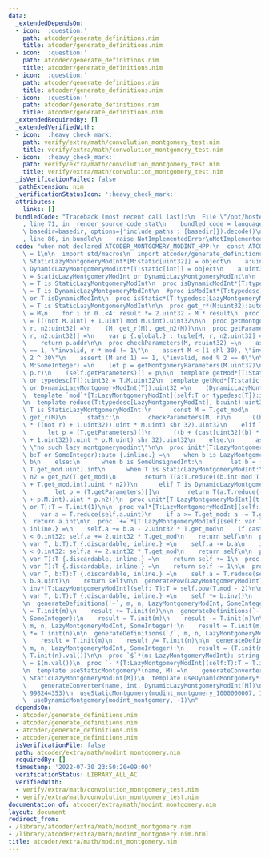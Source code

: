 ```yaml
---
data:
  _extendedDependsOn:
  - icon: ':question:'
    path: atcoder/generate_definitions.nim
    title: atcoder/generate_definitions.nim
  - icon: ':question:'
    path: atcoder/generate_definitions.nim
    title: atcoder/generate_definitions.nim
  - icon: ':question:'
    path: atcoder/generate_definitions.nim
    title: atcoder/generate_definitions.nim
  - icon: ':question:'
    path: atcoder/generate_definitions.nim
    title: atcoder/generate_definitions.nim
  _extendedRequiredBy: []
  _extendedVerifiedWith:
  - icon: ':heavy_check_mark:'
    path: verify/extra/math/convolution_montgomery_test.nim
    title: verify/extra/math/convolution_montgomery_test.nim
  - icon: ':heavy_check_mark:'
    path: verify/extra/math/convolution_montgomery_test.nim
    title: verify/extra/math/convolution_montgomery_test.nim
  _isVerificationFailed: false
  _pathExtension: nim
  _verificationStatusIcon: ':heavy_check_mark:'
  attributes:
    links: []
  bundledCode: "Traceback (most recent call last):\n  File \"/opt/hostedtoolcache/Python/3.10.6/x64/lib/python3.10/site-packages/onlinejudge_verify/documentation/build.py\"\
    , line 71, in _render_source_code_stat\n    bundled_code = language.bundle(stat.path,\
    \ basedir=basedir, options={'include_paths': [basedir]}).decode()\n  File \"/opt/hostedtoolcache/Python/3.10.6/x64/lib/python3.10/site-packages/onlinejudge_verify/languages/nim.py\"\
    , line 86, in bundle\n    raise NotImplementedError\nNotImplementedError\n"
  code: "when not declared ATCODER_MONTGOMERY_MODINT_HPP:\n  const ATCODER_MONTGOMERY_MODINT_HPP*\
    \ = 1\n\n  import std/macros\n  import atcoder/generate_definitions\n\n  type\
    \ StaticLazyMontgomeryModInt*[M:static[uint32]] = object\n    a:uint32\n  type\
    \ DynamicLazyMontgomeryModInt*[T:static[int]] = object\n    a:uint32\n  type LazyMontgomeryModInt\
    \ = StaticLazyMontgomeryModInt or DynamicLazyMontgomeryModInt\n\n  proc isStaticModInt*(T:typedesc[LazyMontgomeryModInt]):bool\
    \ = T is StaticLazyMontgomeryModInt\n  proc isDynamicModInt*(T:typedesc[LazyMontgomeryModInt]):bool\
    \ = T is DynamicLazyMontgomeryModInt\n  #proc isModInt*(T:typedesc):bool = T.isStaticModInt\
    \ or T.isDynamicModInt\n  proc isStatic*(T:typedesc[LazyMontgomeryModInt]):bool\
    \ = T is StaticLazyMontgomeryModInt\n\n  proc get_r*(M:uint32):auto =\n    result\
    \ = M\n    for i in 0..<4: result *= 2.uint32 - M * result\n  proc get_n2*(M:uint32):auto\
    \ = (((not M.uint) + 1.uint) mod M.uint).uint32\n\n  proc getMontgomeryParameters(M:uint32):tuple[M,\
    \ r, n2:uint32] =\n    (M, get_r(M), get_n2(M))\n\n  proc getParameters*[T:static[int]](t:typedesc[DynamicLazyMontgomeryModInt[T]]):ptr[tuple[M,\
    \ r, n2:uint32]] =\n    var p {.global.} : tuple[M, r, n2:uint32] = getMontgomeryParameters(998244353.uint32)\n\
    \    return p.addr\n\n  proc checkParameters(M, r:uint32) =\n    assert r * M\
    \ == 1, \"invalid, r * mod != 1\"\n    assert M < (1 shl 30), \"invalid, mod >=\
    \ 2 ^ 30\"\n    assert (M and 1) == 1, \"invalid, mod % 2 == 0\"\n\n  proc setMod*[T:static[int]](self:typedesc[DynamicLazyMontgomeryModInt[T]],\
    \ M:SomeInteger) =\n    let p = getMontgomeryParameters(M.uint32)\n    checkParameters(p.M,\
    \ p.r)\n    (self.getParameters)[] = p\n\n  template getMod*[T:StaticLazyMontgomeryModInt](self:T\
    \ or typedesc[T]):uint32 = T.M.uint32\n  template getMod*[T:static[int]](self:typedesc[DynamicLazyMontgomeryModInt[T]]\
    \ or DynamicLazyMontgomeryModInt[T]):uint32 =\n    (DynamicLazyMontgomeryModInt[T].getParameters)[].M.uint32\n\
    \  template `mod`*[T:LazyMontgomeryModInt](self:T or typedesc[T]):int = T.get_mod.int\n\
    \n  template reduce(T:typedesc[LazyMontgomeryModInt], b:uint):uint32 =\n    when\
    \ T is StaticLazyMontgomeryModInt:\n      const M = T.get_mod\n      const r =\
    \ get_r(M)\n      static:\n        checkParameters(M, r)\n      ((b + (cast[uint32](b)\
    \ * ((not r) + 1.uint32)).uint * M.uint) shr 32).uint32\n    elif T is DynamicLazyMontgomeryModInt:\n\
    \      let p = (T.getParameters)[]\n      ((b + (cast[uint32](b) * ((not p.r)\
    \ + 1.uint32)).uint * p.M.uint) shr 32).uint32\n    else:\n      assert false,\
    \ \"no such lazy montgomerymodint\"\n\n  proc init*[T:LazyMontgomeryModInt](t:typedesc[T],\
    \ b:T or SomeInteger):auto {.inline.} =\n    when b is LazyMontgomeryModInt: return\
    \ b\n    else:\n      when b is SomeUnsignedInt:\n        let b = (b.uint mod\
    \ T.get_mod.uint).int\n      when T is StaticLazyMontgomeryModInt:\n        const\
    \ n2 = get_n2(T.get_mod)\n        return T(a:T.reduce((b.int mod T.get_mod.int\
    \ + T.get_mod.int).uint * n2))\n      elif T is DynamicLazyMontgomeryModInt:\n\
    \        let p = (T.getParameters)[]\n        return T(a:T.reduce((b.int mod p.M.int\
    \ + p.M.int).uint * p.n2))\n  proc unit*[T:LazyMontgomeryModInt](t:typedesc[T]\
    \ or T):T = T.init(1)\n\n  proc val*[T:LazyMontgomeryModInt](self: T):int =\n\
    \    var a = T.reduce(self.a.uint)\n    if a >= T.get_mod: a -= T.get_mod\n  \
    \  return a.int\n\n  proc `+=`*[T:LazyMontgomeryModInt](self: var T, b:T):T {.discardable,\
    \ inline.} =\n    self.a += b.a - 2.uint32 * T.get_mod\n    if cast[int32](self.a)\
    \ < 0.int32: self.a += 2.uint32 * T.get_mod\n    return self\n\n  proc `-=`*[T:LazyMontgomeryModInt](self:\
    \ var T, b:T):T {.discardable, inline.} =\n    self.a -= b.a\n    if cast[int32](self.a)\
    \ < 0.int32: self.a += 2.uint32 * T.get_mod\n    return self\n\n  proc inc*[T:LazyMontgomeryModInt](self:\
    \ var T):T {.discardable, inline.} =\n    return self += 1\n  proc dec*[T:LazyMontgomeryModInt](self:\
    \ var T):T {.discardable, inline.} =\n    return self -= 1\n\n  proc `*=`*[T:LazyMontgomeryModInt](self:\
    \ var T, b:T):T {.discardable, inline.} =\n    self.a = T.reduce(self.a.uint *\
    \ b.a.uint)\n    return self\n\n  generatePow(LazyMontgomeryModInt)\n\n  proc\
    \ inv*[T:LazyMontgomeryModInt](self: T):T = self.pow(T.mod - 2)\n\n  proc `/=`*[T:LazyMontgomeryModInt](self:\
    \ var T, b:T):T {.discardable, inline.} =\n    self *= b.inv()\n    return self\n\
    \n  generateDefinitions(`+`, m, n, LazyMontgomeryModInt, SomeInteger):\n    result\
    \ = T.init(m)\n    result += T.init(n)\n\n  generateDefinitions(`-`, m, n, LazyMontgomeryModInt,\
    \ SomeInteger):\n    result = T.init(m)\n    result -= T.init(n)\n\n  generateDefinitions(`*`,\
    \ m, n, LazyMontgomeryModInt, SomeInteger):\n    result = T.init(m)\n    result\
    \ *= T.init(n)\n\n  generateDefinitions(`/`, m, n, LazyMontgomeryModInt, SomeInteger):\n\
    \    result = T.init(m)\n    result /= T.init(n)\n\n  generateDefinitions(`==`,\
    \ m, n, LazyMontgomeryModInt, SomeInteger):\n    result = (T.init(m).val() ==\
    \ T.init(n).val())\n\n  proc `$`*(m: LazyMontgomeryModInt): string {.inline.}\
    \ = $(m.val())\n  proc `-`*[T:LazyMontgomeryModInt](self:T):T = T.init(0) - self\n\
    \n  template useStaticMontgomery*(name, M) =\n    generateConverter(name, int,\
    \ StaticLazyMontgomeryModInt[M])\n  template useDynamicMontgomery*(name, M) =\n\
    \    generateConverter(name, int, DynamicLazyMontgomeryModInt[M])\n\n  useStaticMontgomery(modint_montgomery_998244353,\
    \ 998244353)\n  useStaticMontgomery(modint_montgomery_1000000007, 1000000007)\n\
    \  useDynamicMontgomery(modint_montgomery, -1)\n"
  dependsOn:
  - atcoder/generate_definitions.nim
  - atcoder/generate_definitions.nim
  - atcoder/generate_definitions.nim
  - atcoder/generate_definitions.nim
  isVerificationFile: false
  path: atcoder/extra/math/modint_montgomery.nim
  requiredBy: []
  timestamp: '2022-07-30 23:50:20+09:00'
  verificationStatus: LIBRARY_ALL_AC
  verifiedWith:
  - verify/extra/math/convolution_montgomery_test.nim
  - verify/extra/math/convolution_montgomery_test.nim
documentation_of: atcoder/extra/math/modint_montgomery.nim
layout: document
redirect_from:
- /library/atcoder/extra/math/modint_montgomery.nim
- /library/atcoder/extra/math/modint_montgomery.nim.html
title: atcoder/extra/math/modint_montgomery.nim
---
```


